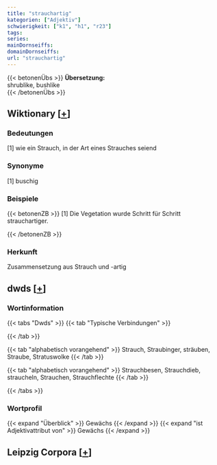 ```yaml
---
title: "strauchartig"
kategorien: ["Adjektiv"]
schwierigkeit: ["k1", "h1", "r23"]
tags:
series:
mainDornseiffs:
domainDornseiffs:
url: "strauchartig"
---
```


{{< betonenÜbs >}}
**Übersetzung:**  
shrublike, bushlike  
{{< /betonenÜbs >}}

## Wiktionary [[+](https://de.wiktionary.org/wiki/strauchartig)]

### Bedeutungen
[1] wie ein Strauch, in der Art eines Strauches seiend  

### Synonyme
[1] buschig  

### Beispiele
{{< betonenZB >}}
[1] Die Vegetation wurde Schritt für Schritt strauchartiger.  

{{< /betonenZB >}}
### Herkunft
Zusammensetzung aus Strauch und -artig  



## dwds [[+](https://www.dwds.de/wb/strauchartig)]

### Wortinformation
{{< tabs "Dwds" >}}
{{< tab "Typische Verbindungen" >}}

{{< /tab >}}

{{< tab "alphabetisch vorangehend" >}}
Strauch, Straubinger, sträuben, Straube, Stratuswolke
{{< /tab >}}

{{< tab "alphabetisch vorangehend" >}}
Strauchbesen, Strauchdieb, straucheln, Strauchen, Strauchflechte
{{< /tab >}}

{{< /tabs >}}

### Wortprofil
{{< expand "Überblick" >}} Gewächs {{< /expand >}}
{{< expand "ist Adjektivattribut von" >}} Gewächs {{< /expand >}}

## Leipzig Corpora [[+](https://corpora.uni-leipzig.de/en/res?word=strauchartig&corpusId=deu_newscrawl-public_2018)]

